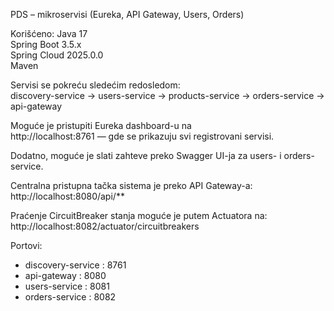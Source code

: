 PDS – mikroservisi (Eureka, API Gateway, Users, Orders)

Korišćeno:
Java 17  
Spring Boot 3.5.x  
Spring Cloud 2025.0.0  
Maven  

Servisi se pokreću sledećim redosledom:  
discovery-service → users-service → products-service → orders-service → api-gateway  

Moguće je pristupiti Eureka dashboard-u na  
http://localhost:8761 — gde se prikazuju svi registrovani servisi.

Dodatno, moguće je slati zahteve preko Swagger UI-ja za users- i orders-service.

Centralna pristupna tačka sistema je preko API Gateway-a:  
http://localhost:8080/api/**  

Praćenje CircuitBreaker stanja moguće je putem Actuatora na:  
http://localhost:8082/actuator/circuitbreakers  

Portovi:
- discovery-service : 8761  
- api-gateway : 8080  
- users-service : 8081  
- orders-service : 8082
